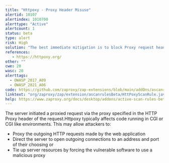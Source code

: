 ```yaml
---
title: "Httpoxy - Proxy Header Misuse"
alertid: 10107
alertindex: 1010700
alerttype: "Active"
alertcount: 1
status: beta
type: alert
risk: High
solution: "The best immediate mitigation is to block Proxy request headers as early as possible, and before they hit your application."
references:
   - https://httpoxy.org/
other: ""
cwe: 20
wasc: 20
alerttags: 
  - OWASP_2017_A09
  - OWASP_2021_A06
code: https://github.com/zaproxy/zap-extensions/blob/main/addOns/ascanrulesBeta/src/main/java/org/zaproxy/zap/extension/ascanrulesBeta/HttPoxyScanRule.java
linktext: "org/zaproxy/zap/extension/ascanrulesBeta/HttPoxyScanRule.java"
help: https://www.zaproxy.org/docs/desktop/addons/active-scan-rules-beta/#id-10107
---
```

The server initiated a proxied request via the proxy specified in the HTTP Proxy header of the request.Httpoxy typically affects code running in CGI or CGI like environments.
This may allow attackers to:
* Proxy the outgoing HTTP requests made by the web application
* Direct the server to open outgoing connections to an address and port of their choosing or
* Tie up server resources by forcing the vulnerable software to use a malicious proxy
